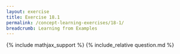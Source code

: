 ```yaml
---
layout: exercise
title: Exercise 18.1
permalink: /concept-learning-exercises/18-1/
breadcrumb: Learning from Examples
---
```


{% include mathjax_support %}
{% include_relative question.md %}
